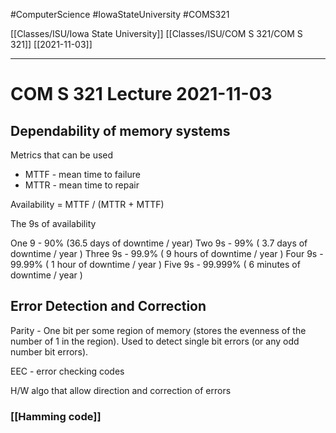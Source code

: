 #ComputerScience  #IowaStateUniversity #COMS321 


[[Classes/ISU/Iowa State University]] [[Classes/ISU/COM S 321/COM S 321]] [[2021-11-03]]

---

# COM S 321 Lecture 2021-11-03

## Dependability of memory systems

Metrics that can be used 

- MTTF - mean time to failure 
- MTTR - mean time to repair 


Availability = MTTF / (MTTR  + MTTF)

The 9s of availability 

One 9 - 90% (36.5 days of downtime / year)
Two 9s - 99% ( 3.7 days of downtime / year )
Three 9s - 99.9% ( 9 hours of downtime / year )
Four 9s - 99.99% ( 1 hour of downtime / year )
Five 9s - 99.999% ( 6 minutes of downtime / year )



## Error Detection and Correction 

Parity - One bit per some region of memory (stores the evenness of the number of 1 in the region). Used to detect single bit errors (or any odd number bit errors). 

EEC - error checking codes 

H/W algo that allow direction and correction of errors 

### [[Hamming code]]
